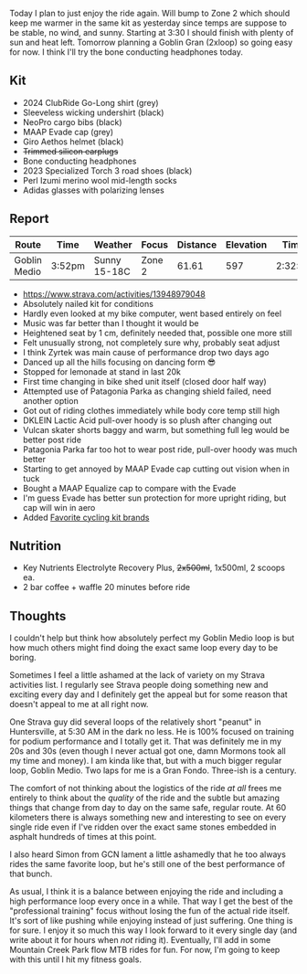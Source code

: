 Today I plan to just enjoy the ride again. Will bump to Zone 2 which should keep me warmer in the same kit as yesterday since temps are suppose to be stable, no wind, and sunny. Starting at 3:30 I should finish with plenty of sun and heat left. Tomorrow planning a Goblin Gran (2xloop) so going easy for now. I think I'll try the bone conducting headphones today.
## Kit

- 2024 ClubRide Go-Long shirt (grey)
- Sleeveless wicking undershirt (black)
- NeoPro cargo bibs (black)
- MAAP Evade cap (grey)
- Giro Aethos helmet (black)
- ~~Trimmed silicon earplugs~~
- Bone conducting headphones
- 2023 Specialized Torch 3 road shoes (black)
- Perl Izumi merino wool mid-length socks
- Adidas glasses with polarizing lenses
## Report

| Route        | Time   | Weather      | Focus  | Distance | Elevation | Time    | NPower | TSS |
| ------------ | ------ | ------------ | ------ | -------- | --------- | ------- | ------ | --- |
| Goblin Medio | 3:52pm | Sunny 15-18C | Zone 2 | 61.61    | 597       | 2:32:47 | 166    | 138 |

- https://www.strava.com/activities/13948979048
- Absolutely nailed kit for conditions
- Hardly even looked at my bike computer, went based entirely on feel
- Music was far better than I thought it would be
- Heightened seat by 1 cm, definitely needed that, possible one more still
- Felt unusually strong, not completely sure why, probably seat adjust
- I think Zyrtek was main cause of performance drop two days ago
- Danced up all the hills focusing on dancing form 😎
- Stopped for lemonade at stand in last 20k
- First time changing in bike shed unit itself (closed door half way)
- Attempted use of Patagonia Parka as changing shield failed, need another option
- Got out of riding clothes immediately while body core temp still high
- DKLEIN Lactic Acid pull-over hoody is so plush after changing out
- Vulcan skater shorts baggy and warm, but something full leg would be better post ride
- Patagonia Parka far too hot to wear post ride, pull-over hoody was much better
- Starting to get annoyed by MAAP Evade cap cutting out vision when in tuck
- Bought a MAAP Equalize cap to compare with the Evade
- I'm guess Evade has better sun protection for more upright riding, but cap will win in aero
- Added [Favorite cycling kit brands](../Favorite%20cycling%20kit%20brands.md)
## Nutrition

- Key Nutrients Electrolyte Recovery Plus, ~~2x500ml~~, 1x500ml, 2 scoops ea.
- 2 bar coffee + waffle 20 minutes before ride
## Thoughts

I couldn't help but think how absolutely perfect my Goblin Medio loop is but how much others might find doing the exact same loop every day to be boring. 

Sometimes I feel a little ashamed at the lack of variety on my Strava activities list. I regularly see Strava people doing something new and exciting every day and I definitely get the appeal but for some reason that doesn't appeal to me at all right now.

One Strava guy did several loops of the relatively short "peanut" in Huntersville, at 5:30 AM in the dark no less. He is 100% focused on training for podium performance and I totally get it. That was definitely me in my 20s and 30s (even though I never actual got one, damn Mormons took all my time and money). I am kinda like that, but with a much bigger regular loop, Goblin Medio. Two laps for me is a Gran Fondo. Three-ish is a century.

The comfort of not thinking about the logistics of the ride _at all_ frees me entirely to think about the _quality_ of the ride and the subtle but amazing things that change from day to day on the same safe, regular route. At 60 kilometers there is always something new and interesting to see on every single ride even if I've ridden over the exact same stones embedded in asphalt hundreds of times at this point.

I also heard Simon from GCN lament a little ashamedly that he too always rides the same favorite loop, but he's still one of the best performance of that bunch.

As usual, I think it is a balance between enjoying the ride and including a high performance loop every once in a while. That way I get the best of the "professional training" focus without losing the fun of the actual ride itself. It's sort of like pushing while enjoying instead of just suffering. One thing is for sure. I enjoy it so much this way I look forward to it every single day (and write about it for hours when *not* riding it). Eventually, I'll add in some Mountain Creek Park flow MTB rides for fun. For now, I'm going to keep with this until I hit my fitness goals.







